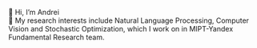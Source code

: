 👋 Hi, I’m Andrei <br />
👀 My research interests include Natural Language Processing, Computer Vision and Stochastic Optimization, which I work on in MIPT-Yandex Fundamental Research team.<!--- You may find out more about me [here](https://andron00e.github.io).<br /> -->
